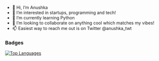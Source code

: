 - 👋 Hi, I’m Anushka
- 👀 I’m interested in startups, programming and tech!
- 🌱 I’m currently learning Python
- 💞️ I’m looking to collaborate on anything cool which matches my vibes!
- 📫 Easiest way to reach me out is on Twitter @anushka_twt

### Badges

<a href="https://github.com/anushkavy" align="left"><img src="https://github-readme-stats.vercel.app/api/top-langs/?username=anushkavy&langs_count=10&title_color=0891b2&text_color=ffffff&icon_color=0891b2&bg_color=000000&hide_border=true&locale=en&custom_title=Top%20%Languages" alt="Top Languages" /></a>

<!---
anushkavy/anushkavy is a ✨ special ✨ repository because its `README.md` (this file) appears on your GitHub profile.
You can click the Preview link to take a look at your changes.
--->
